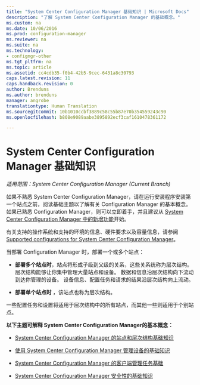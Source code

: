 ```yaml
---
title: "System Center Configuration Manager 基础知识 | Microsoft Docs"
description: "了解 System Center Configuration Manager 的基础概念。"
ms.custom: na
ms.date: 10/06/2016
ms.prod: configuration-manager
ms.reviewer: na
ms.suite: na
ms.technology:
- configmgr-other
ms.tgt_pltfrm: na
ms.topic: article
ms.assetid: cc4cdb35-f0b4-42b5-9cec-6431a8c30793
caps.latest.revision: 11
caps.handback.revision: 0
author: Brenduns
ms.author: brenduns
manager: angrobe
translationtype: Human Translation
ms.sourcegitcommit: 10b1010ccbf3889c58c55b87e70b354559243c90
ms.openlocfilehash: b808e9089aabe3895892ecf3caf1610478361172

---
```

# <a name="fundamentals-of-system-center-configuration-manager"></a>System Center Configuration Manager 基础知识

*适用范围：System Center Configuration Manager (Current Branch)*

如果不熟悉 System Center Configuration Manager，请在运行安装程序安装第一个站点之前，阅读基础主题以了解有关 Configuration Manager 的基本概念。 如果已熟悉 Configuration Manager，则可以立即着手，并且建议从 [System Center Configuration Manager 中的新增功能](/sccm/core/plan-design/changes/what-has-changed-from-configuration-manager-2012)开始。  

 有关支持的操作系统和支持的环境的信息、硬件要求以及容量信息，请参阅 [Supported configurations for System Center Configuration Manager](../../core/plan-design/configs/supported-configurations.md)。  

 当部署 Configuration Manager 时，部署一个或多个站点：  

-   **部署多个站点时**，站点将形成子级到父级的关系，这些关系统称为层次结构。 层次结构能够让你集中管理大量站点和设备。  数据和信息沿层次结构向下流动到达你管理的设备。 设备信息、配置任务和请求的结果沿层次结构向上流动。  

-   **部署单个站点时** ，该站点也称为层次结构。  

 一些配置任务和设置将适用于层次结构中的所有站点，而其他一些则适用于个别站点。  


**以下主题可解释 System Center Configuration Manager的基本概念：**  

-   [System Center Configuration Manager 的站点和层次结构基础知识](../../core/understand/fundamentals-of-sites-and-hierarchies.md)  

-   [使用 System Center Configuration Manager 管理设备的基础知识](../../core/understand/fundamentals-of-managing-devices.md)  

-   [System Center Configuration Manager 的客户端管理任务基础](../../core/understand/fundamentals-of-client-management-tasks.md)  

-   [System Center Configuration Manager 安全性的基础知识](../../core/understand/fundamentals-of-security.md)  



<!--HONumber=Dec16_HO3-->


